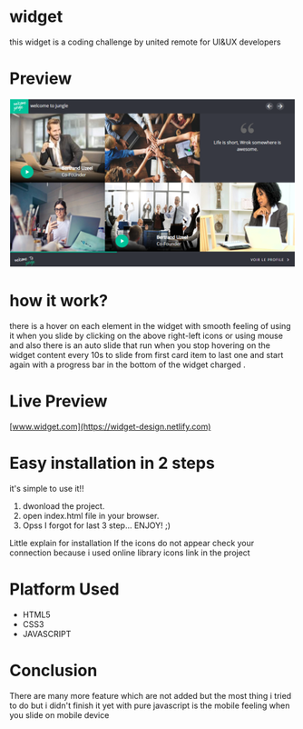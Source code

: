 # widget
 this widget is a coding challenge by united remote for UI&UX developers 
 
# Preview
![alt text](widget/img/screenshot/Capture.PNG "Logo Title Text 1")

# how it work?
there is a hover on each element in the widget with smooth feeling of using it when you slide by clicking on the above right-left icons or using mouse and also there is an auto slide that run when you stop hovering on the widget content  every 10s  to slide from first card item to last one and start again with a progress bar in the bottom of the widget charged .

# Live Preview
[www.widget.com](https://widget-design.netlify.com)

# Easy installation in 2 steps
it's simple to use it!!
1. dwonload the project.
2. open index.html file in your browser.
3. Opss I forgot for last 3 step... ENJOY! ;)

Little explain for installation If the icons do not appear check your connection because i used online library icons link in the project 

# Platform Used
* HTML5
* CSS3
* JAVASCRIPT

# Conclusion

There are many more feature which are not added but the most thing i tried to do but i didn't finish it yet with pure javascript  is the mobile feeling  when you slide on mobile device 




